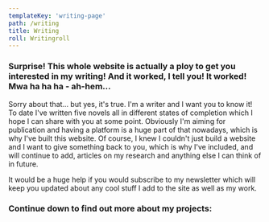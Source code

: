 ```yaml
---
templateKey: 'writing-page'
path: /writing
title: Writing
roll: Writingroll
---
```

### Surprise! This whole website is actually a ploy to get you interested in my writing! And it worked, I tell you! It worked! Mwa ha ha ha - ah-hem...

Sorry about that... but yes, it's true. I'm a writer and I want you to know it! To date I've written five novels all in different states of completion which I hope I can share with you at some point. Obviously I'm aiming for publication and having a platform is a huge part of that nowadays, which is why I've built this website. Of course, I knew I couldn't just build a website and I want to give something back to you, which is why I've included, and will continue to add, articles on my research and anything else I can think of in future.

It would be a huge help if you would subscribe to my newsletter which will keep you updated about any cool stuff I add to the site as well as my work.

### Continue down to find out more about my projects: